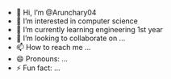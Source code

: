 - 👋 Hi, I’m @Arunchary04
- 👀 I’m interested in computer science 
- 🌱 I’m currently learning engineering 1st year
- 💞️ I’m looking to collaborate on ...
- 📫 How to reach me ...
- 😄 Pronouns: ...
- ⚡ Fun fact: ...

<!---
Arunchary04/Arunchary04 is a ✨ special ✨ repository because its `README.md` (this file) appears on your GitHub profile.
You can click the Preview link to take a look at your changes.
--->
